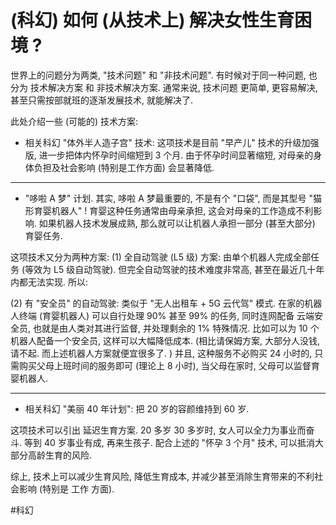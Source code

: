 # (科幻) 如何 (从技术上) 解决女性生育困境 ?

世界上的问题分为两类, "技术问题" 和 "非技术问题". 有时候对于同一种问题, 也分为 技术解决方案 和 非技术解决方案. 通常来说, 技术问题 更简单, 更容易解决, 甚至只需按部就班的逐渐发展技术, 就能解决了.

此处介绍一些 (可能的) 技术方案:

+ 相关科幻 "体外半人造子宫" 技术: 这项技术是目前 "早产儿" 技术的升级加强版, 进一步把体内怀孕时间缩短到 3 个月. 由于怀孕时间显著缩短, 对母亲的身体负担及社会影响 (特别是工作方面) 会显著降低.

----
+ "哆啦 A 梦" 计划. 其实, 哆啦 A 梦最重要的, 不是有个 "口袋", 而是其型号 "猫形育婴机器人" ! 育婴这种任务通常由母亲承担, 这会对母亲的工作造成不利影响. 如果机器人技术发展成熟, 那么就可以让机器人承担一部分 (甚至大部分) 育婴任务.

这项技术又分为两种方案: (1) 全自动驾驶 (L5 级) 方案: 由单个机器人完成全部任务 (等效为 L5 级自动驾驶). 但完全自动驾驶的技术难度非常高, 甚至在最近几十年内都无法实现. 所以:

(2) 有 "安全员" 的自动驾驶: 类似于 "无人出租车 + 5G 云代驾" 模式. 在家的机器人终端 (育婴机器人) 可以自行处理 90% 甚至 99% 的任务, 同时连网配备 云端安全员, 也就是由人类对其进行监督, 并处理剩余的 1% 特殊情况. 比如可以为 10 个机器人配备一个安全员, 这样可以大幅降低成本. (相比请保姆方案, 大部分人没钱, 请不起. 而上述机器人方案就便宜很多了. ) 并且, 这种服务不必购买 24 小时的, 只需购买父母上班时间的服务即可 (理论上 8 小时), 当父母在家时, 父母可以监督育婴机器人.

----
+ 相关科幻 "美丽 40 年计划": 把 20 岁的容颜维持到 60 岁.

这项技术可以引出 延迟生育方案. 20 多岁 30 多岁时, 女人可以全力为事业而奋斗. 等到 40 岁事业有成, 再来生孩子. 配合上述的 "怀孕 3 个月" 技术, 可以抵消大部分高龄生育的风险.

综上, 技术上可以减少生育风险, 降低生育成本, 并减少甚至消除生育带来的不利社会影响 (特别是 工作 方面).

 #科幻
